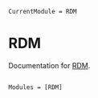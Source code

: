 ```@meta
CurrentModule = RDM
```

# RDM

Documentation for [RDM](https://github.com/nmayhall-vt/RDM.jl).

```@index
```

```@autodocs
Modules = [RDM]
```
